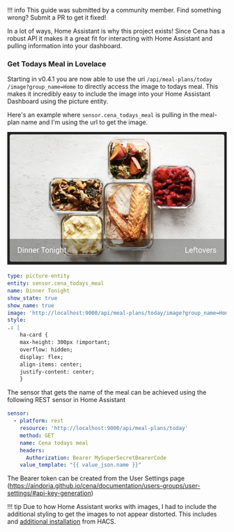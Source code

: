 !!! info
	This guide was submitted by a community member. Find something wrong? Submit a PR to get it fixed!


In a lot of ways, Home Assistant is why this project exists! Since Cena has a robust API it makes it a great fit for interacting with Home Assistant and pulling information into your dashboard.

### Get Todays Meal in Lovelace
Starting in v0.4.1 you are now able to use the uri `/api​/meal-plans​/today​/image?group_name=Home` to directly access the image to todays meal. This makes it incredibly easy to include the image into your Home Assistant Dashboard using the picture entity. 

Here's an example where `sensor.cena_todays_meal` is pulling in the meal-plan name and I'm using the url to get the image.

![api-extras-gif](../../assets/img/home-assistant-card.png)

```yaml
type: picture-entity
entity: sensor.cena_todays_meal
name: Dinner Tonight
show_state: true
show_name: true
image: 'http://localhost:9000/api/meal-plans/today/image?group_name=Home'
style:
.: |
    ha-card {
    max-height: 300px !important;
    overflow: hidden;
    display: flex;
    align-items: center;
    justify-content: center;
    }
```

The sensor that gets the name of the meal can be achieved using the following REST sensor in Home Assistant
```yaml
sensor:
  - platform: rest
    resource: 'http://localhost:9000/api/meal-plans/today'
    method: GET
    name: Cena todays meal 
    headers:
      Authorization: Bearer MySuperSecretBearerCode
    value_template: "{{ value_json.name }}"
```
The Bearer token can be created from the User Settings page (https://aindoria.github.io/cena/documentation/users-groups/user-settings/#api-key-generation) 


!!! tip
    Due to how Home Assistant works with images, I had to include the additional styling to get the images to not appear distorted. This includes and [additional installation](https://github.com/thomasloven/lovelace-card-mod) from HACS. 
